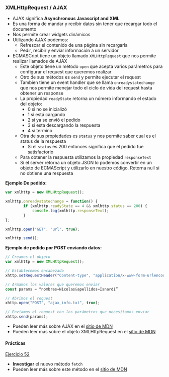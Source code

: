 
### XMLHttpRequest / AJAX
* AJAX significa **Asynchronous Javascript and XML**
* Es una forma de mandar y recibir datos sin tener que recargar todo el documento
* Nos permite crear widgets dinámicos
* Utilizando AJAX podemos: 
  * Refrescar el contenido de una página sin recargarla
  * Pedir, recibir y enviar información a un servidor
* ECMASCript tiene un objeto llamado `XMLHttpRequest` que nos permite realizar llamados de AJAX
  * Este objeto tiene un método `open` que acepta varios parámetros para configurar el request que queremos realizar
  * Otro de sus métodos es `send` y permite ejecutar el request
  * Tambien tiene un event handler que se llama `onreadystatechange` que nos permite menejar todo el ciclo de vida del request hasta obtener un response
  * La propiedad `readyState` retorna un número informando el estado del objeto:
    * 0 si no se inicializó
    * 1 si está cargando
    * 2 si ya se envió el pedido
    * 3 si esta descargando la respuesta
    * 4 si terminó
  * Otra de sus propiedades es `status` y nos permite saber cual es el status de la respuesta
    * Si el `status` es 200 entonces significa que el pedido fue satisfactorio
  * Para obtener la respuesta utilizamos la propiedad `responseText`
  * Si el server retorna un objeto JSON lo podemos convertir en un objeto de ECMAScript y utilizarlo en nuestro código. Retorna null si no obtiene una respuesta
  

**Ejemplo De pedido:**
```js
var xmlhttp = new XMLHttpRequest();

xmlhttp.onreadystatechange = function() {
		if (xmlhttp.readyState == 4 && xmlhttp.status == 200) {
			console.log(xmlhttp.responseText);
		}
};

xmlhttp.open("GET", "url", true);

xmlhttp.send();
```

**Ejemplo de pedido por POST enviando datos:**
```js
// Creamos el objeto
var xmlhttp = new XMLHttpRequest();

// Establecemos encabezado
xhttp.setRequestHeader("Content-type", "application/x-www-form-urlencoded");

// Armamos los valores que queremos enviar
const params = “nombres=Nicolas&apellidos=Isnardi”

// Abrimos el request
xhttp.open("POST", "ajax_info.txt", true);

// Enviamos el request con los parámetros que necesitamos enviar
xhttp.send(params);
```

* Pueden leer más sobre AJAX en el [sitio de MDN](https://developer.mozilla.org/es/docs/AJAX)
* Pueden leer más sobre el objeto XMLHttpRequest  en el [sitio de MDN](https://developer.mozilla.org/es/docs/Web/API/XMLHttpRequest)

#### Prácticas
[Ejercicio 52](../ejercicios/consignas/js-browser/ej52.md)

* **Investigar** el nuevo método `fetch`
* Pueden leer más sobre este método en el [sitio de MDN](https://developer.mozilla.org/es/docs/Web/API/Fetch_API/Utilizando_Fetch)